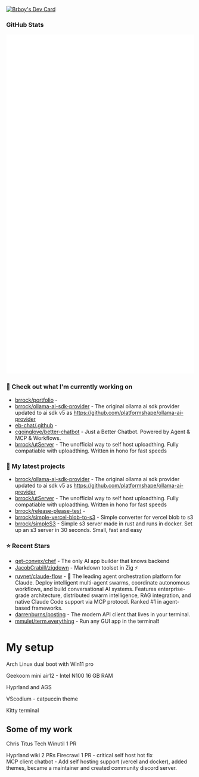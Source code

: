 <a href="https://app.daily.dev/brboy"><img src="https://api.daily.dev/devcards/v2/4Od30842NXiIC3it6dfHG.png?r=60c&type=default" width="356" alt="Brboy's Dev Card"/></a>
### GitHub Stats

<p align="left"><img src="https://raw.githubusercontent.com/brrock/brrock/main/github-metrics.svg" /></p>

### 👷 Check out what I'm currently working on

- [brrock/portfolio](https://github.com/brrock/portfolio) - 
- [brrock/ollama-ai-sdk-provider](https://github.com/brrock/ollama-ai-sdk-provider) - The original ollama ai sdk provider updated to ai sdk v5 as https://github.com/platformshape/ollama-ai-provider
- [eb-chat/.github](https://github.com/eb-chat/.github) - 
- [cgoinglove/better-chatbot](https://github.com/cgoinglove/better-chatbot) - Just a Better Chatbot. Powered by Agent &amp; MCP &amp; Workflows.
- [brrock/utServer](https://github.com/brrock/utServer) - The unofficial way to self host uploadthing. Fully compatiable with uploadthing. Written in hono for fast speeds
### 🌱 My latest projects

- [brrock/ollama-ai-sdk-provider](https://github.com/brrock/ollama-ai-sdk-provider) - The original ollama ai sdk provider updated to ai sdk v5 as https://github.com/platformshape/ollama-ai-provider
- [brrock/utServer](https://github.com/brrock/utServer) - The unofficial way to self host uploadthing. Fully compatiable with uploadthing. Written in hono for fast speeds
- [brrock/release-please-test](https://github.com/brrock/release-please-test) - 
- [brrock/simple-vercel-blob-to-s3](https://github.com/brrock/simple-vercel-blob-to-s3) - Simple converter for vercel blob to s3 
- [brrock/simpleS3](https://github.com/brrock/simpleS3) - Simple s3 server made in rust and runs in docker. Set up an s3 server in 30 seconds. Small, fast and easy
### ⭐ Recent Stars

- [get-convex/chef](https://github.com/get-convex/chef) - The only AI app builder that knows backend
- [JacobCrabill/zigdown](https://github.com/JacobCrabill/zigdown) - Markdown toolset in Zig ⚡
- [ruvnet/claude-flow](https://github.com/ruvnet/claude-flow) - 🌊 The leading agent orchestration platform for Claude. Deploy intelligent multi-agent swarms, coordinate autonomous workflows, and build conversational AI systems. Features    enterprise-grade architecture, distributed swarm intelligence, RAG integration, and native Claude Code support via MCP protocol. Ranked #1 in agent-based frameworks.
- [darrenburns/posting](https://github.com/darrenburns/posting) - The modern API client that lives in your terminal.
- [mmulet/term.everything](https://github.com/mmulet/term.everything) - Run any GUI app in the terminal❗
# My setup

Arch Linux dual boot with Win11 pro

Geekoom mini air12 - Intel N100 16 GB RAM

Hyprland and AGS 

VScodium - catpuccin theme

Kitty terminal

## Some of my work

Chris Titus Tech Winutil 1 PR

Hyprland wiki 2 PRs
Firecrawl 1 PR - critical self host hot fix <br/>
MCP client chatbot - Add self hosting support (vercel and docker), added themes, became a maintainer and created community discord server.